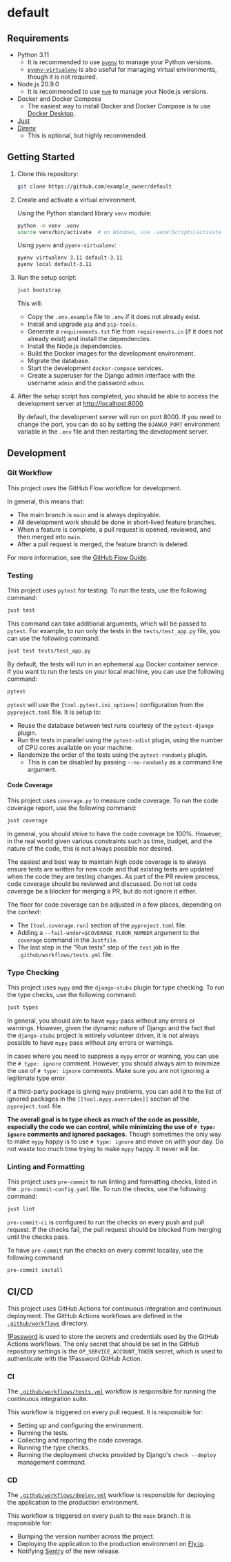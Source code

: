 # default

## Requirements

- Python 3.11
  - It is recommended to use [`pyenv`](https://github.com/pyenv/pyenv) to manage your Python versions.
  - [`pyenv-virtualenv`](https://github.com/pyenv/pyenv-virtualenv) is also useful for managing virtual environments, though it is not required.
- Node.js 20.9.0
  - It is recommended to use [`nvm`](https://github.com/nvm-sh/nvm) to manage your Node.js versions.
- Docker and Docker Compose
  - The easiest way to install Docker and Docker Compose is to use [Docker Desktop](https://www.docker.com/products/docker-desktop).
- [Just](https://github.com/casey/just)
- [Direnv](https://direnv.net/)
  - This is optional, but highly recommended.

## Getting Started

1. Clone this repository:

   ```sh
   git clone https://github.com/example_owner/default
   ```

2. Create and activate a virtual environment.

   Using the Python standard library `venv` module:

   ```sh
   python -m venv .venv
   source venv/bin/activate  # on Windows, use .venv\Scripts\activate
   ```

   Using `pyenv` and `pyenv-virtualenv`:

   ```sh
   pyenv virtualenv 3.11 default-3.11
   pyenv local default-3.11
   ```

3. Run the setup script:

   ```sh
   just bootstrap
   ```

   This will:
   - Copy the `.env.example` file to `.env` if it does not already exist.
   - Install and upgrade `pip` and `pip-tools`.
   - Generate a `requirements.txt` file from `requirements.in` (if it does not already exist) and install the dependencies.
   - Install the Node.js dependencies.
   - Build the Docker images for the development environment.
   - Migrate the database.
   - Start the development `docker-compose` services.
   - Create a superuser for the Django admin interface with the username `admin` and the password `admin`.

4. After the setup script has completed, you should be able to access the development server at [http://localhost:8000](http://localhost:8000).

   By default, the development server will run on port 8000. If you need to change the port, you can do so by setting the `DJANGO_PORT` environment variable in the `.env` file and then restarting the development server.

## Development

### Git Workflow

This project uses the GitHub Flow workflow for development.

In general, this means that:

- The main branch is `main` and is always deployable.
- All development work should be done in short-lived feature branches.
- When a feature is complete, a pull request is opened, reviewed, and then merged into `main`.
- After a pull request is merged, the feature branch is deleted.

For more information, see the [GitHub Flow Guide](https://guides.github.com/introduction/flow/).

### Testing

This project uses `pytest` for testing. To run the tests, use the following command:

```sh
just test
```

This command can take additional arguments, which will be passed to `pytest`. For example, to run only the tests in the `tests/test_app.py` file, you can use the following command:

```sh
just test tests/test_app.py
```

By default, the tests will run in an ephemeral `app` Docker container service. If you want to run the tests on your local machine, you can use the following command:

```sh
pytest
```

`pytest` will use the `[tool.pytest.ini_options]` configuration from the `pyproject.toml` file. It is setup to:

- Reuse the database between test runs courtesy of the `pytest-django` plugin.
- Run the tests in parallel using the `pytest-xdist` plugin, using the number of CPU cores available on your machine.
- Randomize the order of the tests using the `pytest-randomly` plugin.
  - This is can be disabled by passing `--no-randomly` as a command line argument.

#### Code Coverage

This project uses `coverage.py` to measure code coverage. To run the code coverage report, use the following command:

```sh
just coverage
```

In general, you should strive to have the code coverage be 100%. However, in the real world given various constraints such as time, budget, and the nature of the code, this is not always possible nor desired.

The easiest and best way to maintain high code coverage is to always ensure tests are written for new code and that existing tests are updated when the code they are testing changes. As part of the PR review process, code coverage should be reviewed and discussed. Do not let code coverage be a blocker for merging a PR, but do not ignore it either.

The floor for code coverage can be adjusted in a few places, depending on the context:

- The `[tool.coverage.run]` section of the `pyproject.toml` file.
- Adding a `--fail-under=$COVERAGE_FLOOR_NUMBER` argument to the `coverage` command in the `Justfile`.
- The last step in the "Run tests" step of the `test` job in the `.github/workflows/tests.yml` file.

### Type Checking

This project uses `mypy` and the `django-stubs` plugin for type checking. To run the type checks, use the following command:

```sh
just types
````

In general, you should aim to have `mypy` pass without any errors or warnings. However, given the dynamic nature of Django and the fact that the `django-stubs` project is entirely volunteer driven, it is not always possible to have `mypy` pass without any errors or warnings.

In cases where you need to suppress a `mypy` error or warning, you can use the `# type: ignore` comment. However, you should always aim to minimize the use of `# type: ignore` comments. Make sure you are not ignoring a legitimate type error.

If a third-party package is giving `mypy` problems, you can add it to the list of ignored packages in the `[[tool.mypy.overrides]]` section of the `pyproject.toml` file.

**The overall goal is to type check as much of the code as possible, especially the code we can control, while minimizing the use of `# type: ignore` comments and ignored packages.** Though sometimes the only way to make `mypy` happy is to use `# type: ignore` and move on with your day. Do not waste too much time trying to make `mypy` happy. It never will be.

### Linting and Formatting

This project uses `pre-commit` to run linting and formatting checks, listed in the `.pre-commit-config.yaml` file. To run the checks, use the following command:

```sh
just lint
```

`pre-commit-ci` is configured to run the checks on every push and pull request. If the checks fail, the pull request should be blocked from merging until the checks pass.

To have `pre-commit` run the checks on every commit locallay, use the following command:

```sh
pre-commit install
```

## CI/CD

This project uses GitHub Actions for continuous integration and continuous deployment. The GitHub Actions workflows are defined in the [`.github/workflows`](.github/workflows) directory.

[1Password](https://1password.com/) is used to store the secrets and credentials used by the GitHub Actions workflows. The only secret that should be set in the GitHub repository settings is the `OP_SERVICE_ACCOUNT_TOKEN` secret, which is used to authenticate with the 1Password GitHub Action.

### CI

The [`.github/workflows/tests.yml`](.github/workflows/tests.yml) workflow is responsible for running the continuous integration suite.

This workflow is triggered on every pull request. It is responsible for:

- Setting up and configuring the environment.
- Running the tests.
- Collecting and reporting the code coverage.
- Running the type checks.
- Running the deployment checks provided by Django's `check --deploy` management command.

### CD

The [`.github/workflows/deploy.yml`](.github/workflows/deploy.yml) workflow is responsible for deploying the application to the production environment.

This workflow is triggered on every push to the `main` branch. It is responsible for:

- Bumping the version number across the project.
- Deploying the application to the production environment on [Fly.io](https://fly.io/).
- Notifying [Sentry](https://sentry.io/) of the new release.

